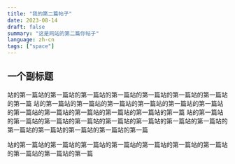 ```yaml
---
title: "我的第二篇帖子"
date: 2023-08-14
draft: false
summary: "这是网站的第二篇你帖子"
language: zh-cn
tags: ["space"]
---
```


## 一个副标题

站的第一篇站的第一篇站的第一篇站的第一篇站的第一篇站的第一篇站的第一篇站的第一篇
站的第一篇站的第一篇站的第一篇站的第一篇站的第一篇站的第一篇站的第一篇站的第一篇站的第一篇站的第一篇站的第一篇站的第一篇
站的第一篇站的第一篇站的第一篇站的第一篇站的第一篇站的第一篇站的第一篇站的第一篇站的第一篇站的第一篇站的第一篇站的第一篇站的第一篇


站的第一篇站的第一篇站的第一篇站的第一篇站的第一篇站的第一篇站的第一篇站的第一篇站的第一篇站的第一篇